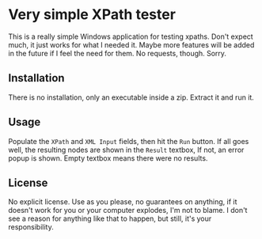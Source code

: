 ﻿# Very simple XPath tester

This is a really simple Windows application for testing xpaths. Don't expect much, it just works for what I needed it. Maybe more features will be added in the future if I feel the need for them. No requests, though. Sorry.

## Installation

There is no installation, only an executable inside a zip. Extract it and run it.

## Usage

Populate the `XPath` and `XML Input` fields, then hit the `Run` button. If all goes well, the resulting nodes are shown in the `Result` textbox, If not, an error popup is shown. Empty textbox means there were no results.

## License

No explicit license. Use as you please, no guarantees on anything, if it doesn't work for you or your computer explodes, I'm not to blame. I don't see a reason for anything like that to happen, but still, it's your responsibility.